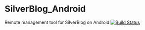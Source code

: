 # SilverBlog_Android
Remote management tool for SilverBlog on Android
[![Build Status](https://travis-ci.org/SilverBlogTeam/SilverBlog_Android.svg?branch=master)](https://travis-ci.org/SilverBlogTeam/SilverBlog_Android)
